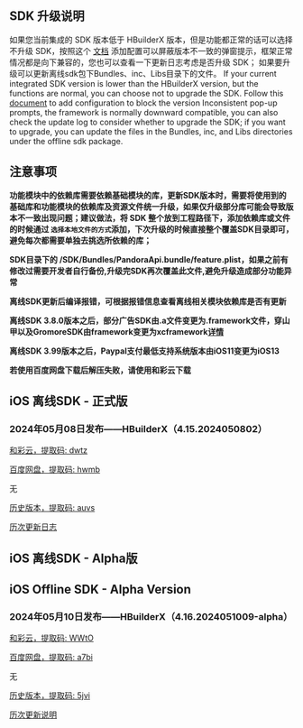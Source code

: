 ## SDK 升级说明
如果您当前集成的 SDK 版本低于 HBuilderX 版本，但是功能都正常的话可以选择不升级 SDK，按照这个 [文档](https://ask.dcloud.net.cn/article/35627) 添加配置可以屏蔽版本不一致的弹窗提示，框架正常情况都是向下兼容的，您也可以查看一下更新日志考虑是否升级 SDK； 如果要升级可以更新离线sdk包下Bundles、inc、Libs目录下的文件。
If your current integrated SDK version is lower than the HBuilderX version, but the functions are normal, you can choose not to upgrade the SDK. Follow this [document](https://ask.dcloud.net.cn/article/35627) to add configuration to block the version Inconsistent pop-up prompts, the framework is normally downward compatible, you can also check the update log to consider whether to upgrade the SDK; if you want to upgrade, you can update the files in the Bundles, inc, and Libs directories under the offline sdk package.

## 注意事项
**功能模块中的依赖库需要依赖基础模块的库，更新SDK版本时，需要将使用到的基础库和功能模块的依赖库及资源文件统一升级，如果仅升级部分库可能会导致版本不一致出现问题；建议做法，将 SDK 整个放到工程路径下，添加依赖库或文件的时候通过 `选择本地文件的方式`添加，下次升级的时候直接整个覆盖SDK目录即可，避免每次都需要单独去挑选所依赖的库；**

**SDK目录下的 /SDK/Bundles/PandoraApi.bundle/feature.plist，如果之前有修改过需要开发者自行备份,升级完SDK再次覆盖此文件,避免升级造成部分功能异常**

**离线SDK更新后编译报错，可根据报错信息查看离线相关模块依赖库是否有更新**

**离线SDK 3.8.0版本之后，部分广告SDK由.a文件变更为.framework文件，穿山甲以及GromoreSDK由framework变更为xcframework[详情](https://nativesupport.dcloud.net.cn/AppDocs/usemodule/iOSModuleConfig/uniad.html)**

**离线SDK 3.99版本之后，Paypal支付最低支持系统版本由iOS11变更为iOS13**

**若使用百度网盘下载后解压失败，请使用和彩云下载**


## iOS 离线SDK - 正式版

### 2024年05月08日发布——HBuilderX（4.15.2024050802）

[和彩云，提取码: dwtz](https://caiyun.139.com/m/i?115CeUAGRSavx)

[百度网盘，提取码: hwmb](https://pan.baidu.com/s/1lOkR8RasNFTKzoeyxPr3Ww?pwd=hwmb)

无

[历史版本，提取码: auvs](https://pan.baidu.com/s/1xhzcuSVWNTKqachtuKU4hg?pwd=auvs)

[历次更新日志](update_history_iOS_release.md)


## iOS 离线SDK - Alpha版
## iOS Offline SDK - Alpha Version

### 2024年05月10日发布——HBuilderX（4.16.2024051009-alpha）

[和彩云，提取码: WWtO](https://caiyun.139.com/m/i?115CnVTffwZxN)

[百度网盘，提取码: a7bi](https://pan.baidu.com/s/1-5B0nE4iQ6WBY0dJf8trqQ?pwd=a7bi)

无

[历史版本，提取码: 5jvi](https://pan.baidu.com/s/1BreBqR2ZWw4DUuL9zaf5RQ?pwd=5jvi)

[历次更新说明](update_history_iOS_alpha.md)
